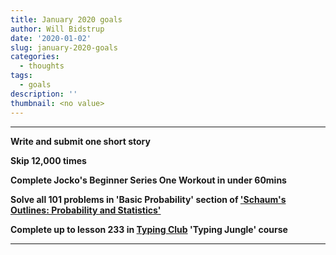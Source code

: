 ```yaml
---
title: January 2020 goals
author: Will Bidstrup
date: '2020-01-02'
slug: january-2020-goals
categories:
  - thoughts
tags:
  - goals
description: ''
thumbnail: <no value>
---
```


-------
**Write and submit one short story**  

**Skip 12,000 times**  

**Complete Jocko's Beginner Series One Workout in under 60mins**  

**Solve all 101 problems in 'Basic Probability' section of ['Schaum's Outlines: Probability and Statistics'](https://www.amazon.com.au/Schaums-Outline-Probability-Statistics-4th/dp/007179557X/ref=asc_df_007179557X/?tag=googleshopdsk-22&linkCode=df0&hvadid=341774332261&hvpos=1o1&hvnetw=g&hvrand=10173486204276765780&hvpone=&hvptwo=&hvqmt=&hvdev=c&hvdvcmdl=&hvlocint=&hvlocphy=9070900&hvtargid=pla-458541699291&psc=1)**  

**Complete up to lesson 233 in [Typing Club](https://www.typingclub.com/) 'Typing Jungle' course**  

-------
